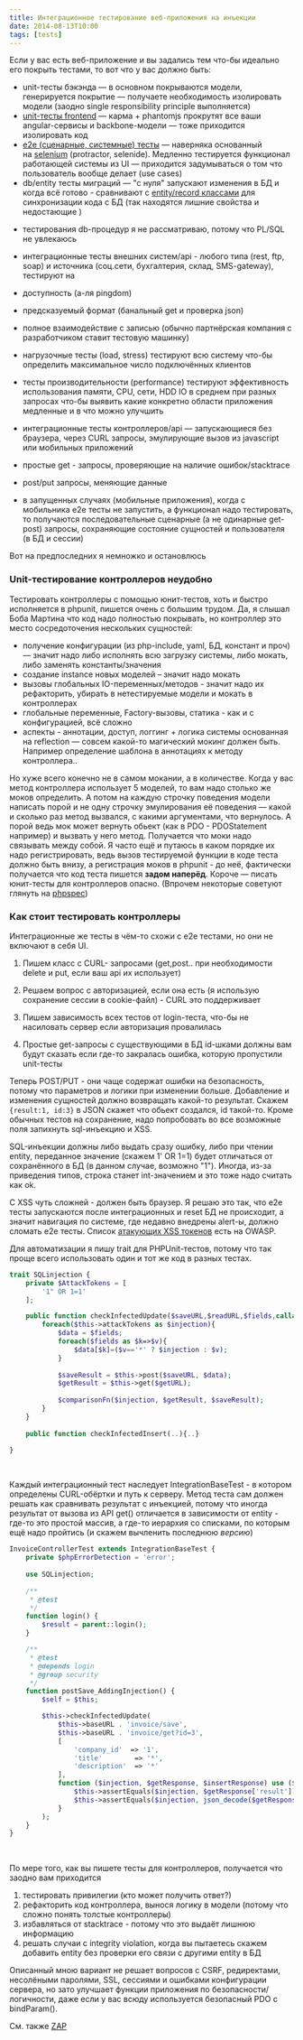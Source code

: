 ```yaml
---
title: Интеграционное тестирование веб-приложения на инъекции
date: 2014-08-13T10:00
tags: [tests]
---
```


Если у вас есть веб-приложение и вы задались тем что-бы идеально его покрыть тестами, то вот что у вас должно быть:

- unit-тесты бэкэнда — в основном покрываются модели, генерируется покрытие — получаете необходимость изолировать модели (заодно single responsibility principle выполняется)
- [unit-тесты frontend](http://kurapov.name/rus/lab/quality_control/karma_jasmine_testing_angularjs/) — карма + phantomjs прокрутят все ваши angular-сервисы и backbone-модели — тоже приходится изолировать код
- [e2e (сценарные, системные) тесты](http://kurapov.name/rus/lab/quality_control/protractor/) — наверняка основанный на [selenium](http://kurapov.name/rus/lab/quality_control/selenium_server_phpstorm/) (protractor, selenide). Медленно тестируется функционал работающей системы из UI — приходится задумываться о том что пользователь вообще делает (use cases)
- db/entity тесты миграций — "с нуля" запускают изменения в БД и когда всё готово - сравнивают с [entity/record классами](http://docs.doctrine-project.org/projects/doctrine-orm/en/latest/reference/basic-mapping.html) для синхронизации кода с БД (так находятся лишние свойства и недостающие )

<!-- truncate -->

- тестирования db-процедур я не рассматриваю, потому что PL/SQL не увлекаюсь

- интеграционные тесты внешних систем/api - любого типа (rest, ftp, soap) и источника (соц.сети, бухгалтерия, склад, SMS-gateway), тестируют на

- доступность (а-ля pingdom)
- предсказуемый формат (банальный get и проверка json)
- полное взаимодействие с записью (обычно партнёрская компания с разработчиком ставит тестовую машинку)

- нагрузочные тесты (load, stress) тестируют всю систему что-бы определить максимальное число подключённых клиентов
- тесты производительности (performance) тестируют эффективность использования памяти, CPU, сети, HDD IO в среднем при разных запросах что-бы выявить какие конкретно области приложения медленные и в что можно улучшить
- интеграционные тесты контроллеров/api — запускающиеся без браузера, через CURL запросы, эмулирующие вызов из javascript или мобильных приложений

- простые get - запросы, проверяющие на наличие ошибок/stacktrace
- post/put запросы, меняющие данные
- в запущенных случаях (мобильные приложения), когда с мобильника e2e тесты не запустить, а функционал надо тестировать, то получаются последовательные сценарные (а не одинарные get-post) запросы, сохраняющие состояние сущностей и пользователя (в БД и сессии)

Вот на предпоследних я немножко и остановлюсь

### Unit-тестирование контроллеров неудобно

Тестировать контроллеры с помощью юнит-тестов, хоть и быстро исполняется в phpunit, пишется очень с большим трудом. Да, я слышал Боба Мартина что код надо полностью покрывать, но контроллер это место сосредоточения нескольких сущностей:

- получение конфигурации (из php-include, yaml, БД, констант и проч) — значит надо либо исполнять всю загрузку системы, либо мокать, либо заменять константы/значения
- создание instance новых моделей – значит надо мокать
- вызовы глобальных IO-переменных/методов - значит надо их рефакторить, убирать в нетестируемые модели и мокать в контроллерах
- глобальные переменные, Factory-вызовы, статика - как и с конфигурацией, всё сложно
- аспекты - аннотации, доступ, логгинг + логика системы основанная на reflection — совсем какой-то магический мокинг должен быть. Например определение шаблона в аннотациях к методу контроллера..

Но хуже всего конечно не в самом мокании, а в количестве. Когда у вас метод контроллера использует 5 моделей, то вам надо столько же моков определить. А потом на каждую строчку поведения модели написать порой и не одну строчку эмулирования её поведения — какой и сколько раз метод вызвался, с какими аргументами, что вернулось. А порой ведь мок может вернуть обьект (как в PDO - PDOStatement например) и вызвать у него метод. Получается что моки надо связывать между собой. Я часто ещё и путаюсь в каком порядке их надо регистрировать, ведь вызов тестируемой функции в коде теста должно быть внизу, а регистрация моков в phpunit - до неё, фактически получается что код теста пишется **задом наперёд**. Короче — писать юнит-тесты для контроллеров опасно. (Впрочем некоторые советуют глянуть на [phpspec](http://www.phpspec.net/))

### Как стоит тестировать контроллеры

Интеграционные же тесты в чём-то схожи с e2e тестами, но они не включают в себя UI.

1. Пишем класс с CURL- запросами (get,post.. при необходимости delete и put, если ваш api их использует)  
    
2. Решаем вопрос с авторизацией, если она есть (я использую сохранение сессии в cookie-файл) - CURL это поддерживает
3. Пишем зависимость всех тестов от login-теста, что-бы не насиловать сервер если авторизация провалилась
4. Простые get-запросы с существующими в БД id-шками должны вам будут сказать если где-то закралась ошибка, которую пропустили unit-тесты

Теперь POST/PUT - они чаще содержат ошибки на безопасность, потому что параметров и логики при изменении больше. Добавление и изменения сущностей должно возвращать какой-то результат. Скажем `{result:1, id:3}` в JSON скажет что обьект создался, id такой-то. Кроме обычных тестов на сохранение, надо попробовать во все возможные поля запихнуть sql-инъекцию и XSS. 

SQL-инъекции должны либо выдать сразу ошибку, либо при чтении entity, переданное значение (скажем 1' OR 1=1) будет отличаться от сохранённого в БД (в данном случае, возможно "1"). Иногда, из-за приведения типов, строка станет int-значением и это тоже надо считать как ok.

С XSS чуть сложней - должен быть браузер. Я решаю это так, что e2e тесты запускаются после интеграционных и reset БД не происходит, а значит навигация по системе, где недавно внедрены alert-ы, должно сломать e2e тесты. Список [атакующих XSS токенов](https://www.owasp.org/index.php/XSS_Filter_Evasion_Cheat_Sheet) есть на OWASP.

Для автоматизации я пишу trait для PHPUnit-тестов, потому что так проще всего использовать один и тот же код в разных тестах. 

```php
trait SQLinjection {
    private $AttackTokens = [ 
        '1" OR 1=1'
    ];

    public function checkInfectedUpdate($saveURL,$readURL,$fields,callable $comparisonFn){
        foreach($this->attackTokens as $injection){
            $data = $fields;
            foreach($fields as $k=>$v){
                $data[$k]=($v=='*' ? $injection : $v);            
            }
            
            $saveResult = $this->post($saveURL, $data);
            $getResult = $this->get($getURL);
        
            $comparisonFn($injection, $getResult, $saveResult);
        }
    }
    
    public function checkInfectedInsert(..){..}

}
```

   

Каждый интеграционный тест наследует IntegrationBaseTest - в котором определены CURL-обёртки и путь к серверу. Метод теста сам должен решать как сравнивать результат с инъекцией, потому что иногда результат от вызова из API get() отличается в зависимости от entity - где-то это простой массив, а где-то иерархия со списками, по которым ещё надо пройтись (и скажем вычленить последнюю _версию_)  

```php
InvoiceControllerTest extends IntegrationBaseTest {
    private $phpErrorDetection = 'error';
    
    use SQLinjection;
    
    /**
     * @test
     */
    function login() {
        $result = parent::login();
    }

    /**
     * @test
     * @depends login
     * @group security
     */
    function postSave_AddingInjection() {
        $self = $this;

        $this->checkInfectedUpdate(
            $this->baseURL . 'invoice/save',
            $this->baseURL . 'invoice/get?id=3',
            [
                'company_id'  => '1',
                'title'        => '*',
                'description'  => '*'
            ],
            function ($injection, $getResponse, $insertResponse) use ($self) {
                $this->assertEquals($injection, $getResponse['result']['title']);
                $this->assertEquals($injection, json_decode($getResponse['result']['description']));
            }
        );
    }
}
```

   

По мере того, как вы пишете тесты для контроллеров, получается что заодно вам приходится

1. тестировать привилегии (кто может получить ответ?)
2. рефакторить код контроллера, вынося логику в модели (потому что сложно понять толстые контроллеры)
3. избавляться от stacktrace - потому что это выдаёт лишнюю информацию
4. решать случаи с integrity violation, когда вы пытаетесь скажем добавить entity без проверки его связи с другими entity в БД

Описанный мною вариант не решает вопросов с CSRF, редиректами, несолёными паролями, SSL, сессиями и ошибками конфигурации сервера, но зато улучшает функции приложения по безопасности/логичности, даже если у вас всюду используется безопасный PDO с bindParam().

См. также [ZAP](https://code.google.com/p/zaproxy/)